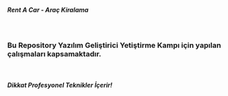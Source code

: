 <h5>Rent A Car - Araç Kiralama</h5> <br>
<h3>Bu Repository Yazılım Geliştirici Yetiştirme Kampı için yapılan çalışmaları kapsamaktadır.</h3> <br>
<h5>Dikkat Profesyonel Teknikler İçerir!</h5> 
